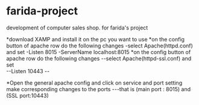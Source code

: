 # farida-project
development of computer sales shop. for farida's project

*download XAMP and install it on the pc you want to use 
*on the config button of apache row do the following changes
	-select Apache(httpd.conf) and set
		-Listen 8015
		-ServerName localhost:8015
*on the config button of apache row do the following changes 
	--select Apache(httpd-ssl.conf) and set		
		--Listen 10443
		--<VirtualHost _default_:10443>
		
		
*Open the general apache config and click on service and port setting make corresponding changes to the ports
	---that is (main port : 8015) and (SSL port:10443)